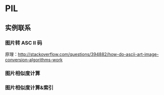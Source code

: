 # PIL


## 实例联系

### 图片转 ASC II 码

原理：http://stackoverflow.com/questions/394882/how-do-ascii-art-image-conversion-algorithms-work


### 图片相似度计算


### 图片相似度计算&索引

